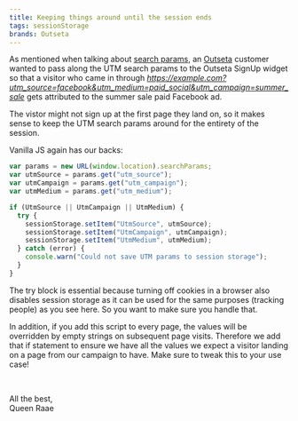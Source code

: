 ```yaml
---
title: Keeping things around until the session ends
tags: sessionStorage
brands: Outseta
---
```


As mentioned when talking about [search params](/emails/2023-05-06-url-search-params/), an [Outseta](http://www.outseta.com?via=queen) customer wanted to pass along the UTM search params to the Outseta SignUp widget so that a visitor who came in through _https://example.com?utm_source=facebook&utm_medium=paid_social&utm_campaign=summer_sale_ gets attributed to the summer sale paid Facebook ad.

The vistor might not sign up at the first page they land on, so it makes sense to keep the UTM search params around for the entirety of the session.

Vanilla JS again has our backs:

```js
var params = new URL(window.location).searchParams;
var utmSource = params.get("utm_source");
var utmCampaign = params.get("utm_campaign");
var utmMedium = params.get("utm_medium");

if (UtmSource || UtmCampaign || UtmMedium) {
  try {
    sessionStorage.setItem("UtmSource", utmSource);
    sessionStorage.setItem("UtmCampaign", utmCampaign);
    sessionStorage.setItem("UtmMedium", utmMedium);
  } catch (error) {
    console.warn("Could not save UTM params to session storage");
  }
}
```

The try block is essential because turning off cookies in a browser also disables session storage as it can be used for the same purposes (tracking people) as you see here. So you want to make sure you handle that.

In addition, if you add this script to every page, the values will be overridden by empty strings on subsequent page visits. Therefore we add that if statement to ensure we have all the values we expect a visitor landing on a page from our campaign to have. Make sure to tweak this to your use case!

&nbsp;

All the best,\
Queen Raae
